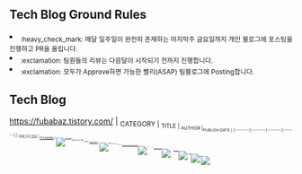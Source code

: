 ## Tech Blog Ground Rules
<li><sub> :heavy_check_mark: 매달 일주일이 완전히 존재하는 마지막주 금요일까지 개인 블로그에 포스팅을 진행하고 PR을 올립니다.</sub>
<li><sub> :exclamation: 팀원들의 리뷰는 다음달이 시작되기 전까지 진행합니다.</sub>
<li><sub> :exclamation: 모두가 Approve하면 가능한 빨리(ASAP) 팀블로그에 Posting합니다.</sub>
 
 
 ##
 

## Tech Blog
https://fubabaz.tistory.com/
| <sub>CATEGORY | <sub>TITLE | <sub>AUTHOR |<sub>PUBLISH DATE |
|:--------|:--------|:-------:|:-------:|
| <sub>카테고리 없음 | <sub>[Hi Fuababz](https://fubabaz.tistory.com/1) | <sub>![avatar](https://images.weserv.nl/?url=avatars.githubusercontent.com/u/28586265?v=4&h=20&w=20&fit=cover&mask=circle&maxage=7d)|<sub>2022-02-08
| <sub>Java | <sub>[[Java] JVM (1)](https://fubabaz.tistory.com/15) | <sub>![avatar](https://images.weserv.nl/?url=avatars.githubusercontent.com/u/28586265?v=4&h=20&w=20&fit=cover&mask=circle&maxage=7d)|<sub>2022-02-08
| <sub>Spring Boot | <sub>[[Spring boot] (1) Spring boot를 활용한 To do Application](https://fubabaz.tistory.com/16)|<sub>![avatar](https://images.weserv.nl/?url=avatars.githubusercontent.com/u/36403696?v=4&h=20&w=20&fit=cover&mask=circle&maxage=7d)|<sub>2022-02-08
| <sub>Spring Boot | <sub>[[Spring boot] (2) Spring boot를 활용한 To do Application](https://fubabaz.tistory.com/17)|<sub>![avatar](https://images.weserv.nl/?url=avatars.githubusercontent.com/u/36403696?v=4&h=20&w=20&fit=cover&mask=circle&maxage=7d)|<sub>2022-02-08
| <sub>Spark| <sub>[[Spark] Spark 개요, Spark란 무엇이고 어떤 역할을 하는가? Spark Core, Pandas와 비교](https://fubabaz.tistory.com/18)|<sub>![avatar](https://images.weserv.nl/?url=avatars.githubusercontent.com/u/53298013?v=4&h=20&w=20&fit=cover&mask=circle&maxage=7d)|<sub>2022-02-09
| <sub>Spark| <sub>[[Spark] Install PySpark with PiP & 파일 읽고, 쓰기 실습](https://fubabaz.tistory.com/22)|<sub>![avatar](https://images.weserv.nl/?url=avatars.githubusercontent.com/u/53298013?v=4&h=20&w=20&fit=cover&mask=circle&maxage=7d)|<sub>2022-03-09
| <sub>Spark| <sub>[[Spark] 스파크의 문법적 자유도, 스키마 조작, dummy 생성](https://fubabaz.tistory.com/23)|<sub>![avatar](https://images.weserv.nl/?url=avatars.githubusercontent.com/u/53298013?v=4&h=20&w=20&fit=cover&mask=circle&maxage=7d)|<sub>2022-04-15
 
